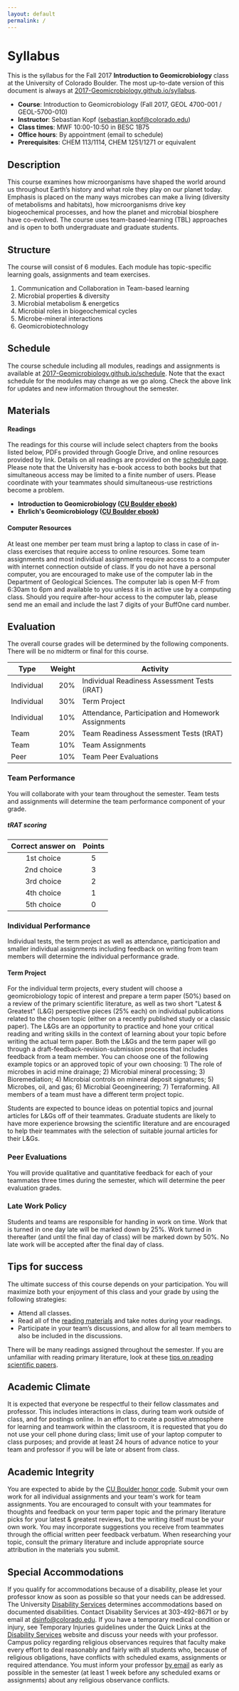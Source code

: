 ```yaml
---
layout: default
permalink: /
---
```


# Syllabus

This is the syllabus for the Fall 2017 **Introduction to Geomicrobiology** class at the University of Colorado Boulder. The most up-to-date version of this document is always at [2017-Geomicrobiology.github.io/syllabus](https://2017-Geomicrobiology.github.io/syllabus).

- **Course**: Introduction to Geomicrobiology (Fall 2017, GEOL 4700-001 / GEOL-5700-010)
- **Instructor**: Sebastian Kopf ([sebastian.kopf@colorado.edu](mailto:sebastian.kopf@colorado.edu))
- **Class times**: MWF 10:00-10:50 in BESC 1B75
- **Office hours**: By appointment (email to schedule)
- **Prerequisites**: CHEM 113/1114, CHEM 1251/1271 or equivalent

## Description

This course examines how microorganisms have shaped the world around us throughout Earth’s history and what role they play on our planet today. Emphasis is placed on the many ways microbes can make a living (diversity of metabolisms and habitats), how microorganisms drive key biogeochemical processes, and how the planet and microbial biosphere have co-evolved. The course uses team-based-learning (TBL) approaches and is open to both undergraduate and graduate students.

## Structure

The course will consist of 6 modules. Each module has topic-specific learning goals, assignments and team exercises.

1. Communication and Collaboration in Team-based learning
2. Microbial properties & diversity
3. Microbial metabolism & energetics
4. Microbial roles in biogeochemical cycles
5. Microbe-mineral interactions
6. Geomicrobiotechnology


## Schedule

The course schedule including all modules, readings and assignments is available at [2017-Geomicrobiology.github.io/schedule](https://2017-Geomicrobiology.github.io/schedule). Note that the exact schedule for the modules may change as we go along. Check the above link for updates and new information throughout the semester.

## Materials

#### Readings

The readings for this course will include select chapters from the books listed below, PDFs provided through Google Drive, and online resources provided by link. Details on all readings are provided on the [schedule page](https://2017-Geomicrobiology.github.io/schedule/#readings). Please note that the University has e-book access to both books but that simultaneous access may be limited to a finite number of users. Please coordinate with your teammates should simultaneous-use restrictions become a problem.

- **Introduction to Geomicrobiology ([CU Boulder ebook](http://search.ebscohost.com.colorado.idm.oclc.org/login.aspx?direct=true&db=nlebk&AN=274665&site=ehost-live&scope=site))**
- **Ehrlich's Geomicrobiology ([CU Boulder ebook](...))**

#### Computer Resources

At least one member per team must bring a laptop to class in case of in-class exercises that require access to online resources. Some team assignments and most individual assignments require access to a computer with internet connection outside of class. If you do not have a personal computer, you are encouraged to make use of the computer lab in the Department of Geological Sciences. The computer lab is open M-F from 6:30am to 6pm and available to you unless it is in active use by a computing class. Should you require after-hour access to the computer lab, please send me an email and include the last 7 digits of your BuffOne card number.

## Evaluation

The overall course grades will be determined by the following components. There will be no midterm or final for this course.

| Type       | Weight | Activity                                           |
|------------|-------:|----------------------------------------------------|
| Individual |    20% | Individual Readiness Assessment Tests (iRAT)       |
| Individual |    30% | Term Project                                       |
| Individual |    10% | Attendance, Participation and Homework Assignments |
| Team       |    20% | Team Readiness Assessment Tests (tRAT)             |
| Team       |    10% | Team Assignments                                   |
| Peer       |    10% | Team Peer Evaluations                              |

### Team Performance
You will collaborate with your team throughout the semester. Team tests and assignments will determine the team performance component of your grade.

##### tRAT scoring

Correct answer on | Points
:----------------:|:-----:
   1st choice     |   5
   2nd choice     |   3
   3rd choice     |   2
   4th choice     |   1
   5th choice     |   0

### Individual Performance

Individual tests, the term project as well as attendance, participation and smaller individual assignments including feedback on writing from team members will determine the individual performance grade.

#### Term Project
For the individual term projects, every student will choose a geomicrobiology topic of interest and prepare a term paper (50%) based on a review of the primary scientific literature, as well as two short "Latest & Greatest" (L&G) perspective pieces (25% each) on individual publications related to the chosen topic (either on a recently published study or a classic paper). The L&Gs are an opportunity to practice and hone your critical reading and writing skills in the context of learning about your topic before writing the actual term paper. Both the L&Gs and the term paper will go through a draft-feedback-revision-submission process that includes feedback from a team member. You can choose one of the following example topics or an approved topic of your own choosing: 1) The role of microbes in acid mine drainage; 2) Microbial mineral processing; 3) Bioremediation; 4) Microbial controls on mineral deposit signatures; 5) Microbes, oil, and gas; 6) Microbial Geoengineering; 7) Terraforming. All members of a team must have a different term project topic.

Students are expected to bounce ideas on potential topics and journal articles for L&Gs off of their teammates. Graduate students are likely to have more experience browsing the scientific literature and are encouraged to help their teammates with the selection of suitable journal articles for their L&Gs.

### Peer Evaluations

You will provide qualitative and quantitative feedback for each of your teammates three times during the semester, which will determine the peer evaluation grades.

### Late Work Policy

Students and teams are responsible for handing in work on time. Work that is turned in one day late will be marked down by 25%.  Work turned in thereafter (and until the final day of class) will be marked down by 50%. No late work will be accepted after the final day of class.

## Tips for success

The ultimate success of this course depends on your participation. You will maximize both your enjoyment of this class and your grade by using the following strategies:
 - Attend all classes.
 - Read all of the [reading materials](https://2017-Geomicrobiology.github.io/schedule#readings) and take notes during your readings.
 - Participate in your team’s discussions, and allow for all team members to also be included in the discussions.

There will be many readings assigned throughout the semester. If you are unfamiliar with reading primary literature, look at these [tips on reading scientific papers](http://www.sciencemag.org/careers/2016/03/how-seriously-read-scientific-paper).

## Academic Climate

It is expected that everyone be respectful to their fellow classmates and professor. This includes interactions in class, during team work outside of class, and for postings online. In an effort to create a positive atmosphere for learning and teamwork within the classroom, it is requested that you do not use your cell phone during class; limit use of your laptop computer to class purposes; and provide at least 24 hours of advance notice to your team and professor if you will be late or absent from class.

## Academic Integrity

You are expected to abide by the [CU Boulder honor code](http://honorcode.colorado.edu). Submit your own work for all individual assignments and your team's work for team assignments. You are encouraged to consult with your teammates for thoughts and feedback on your term paper topic and the primary literature picks for your latest & greatest reviews, but the writing itself must be your own work. You may incorporate suggestions you receive from teammates through the official written peer feedback verbatum. When researching your topic, consult the primary literature and include appropriate source attribution in the materials you submit.

## Special Accommodations

If you qualify for accommodations because of a disability, please let your professor know as soon as possible so that your needs can be addressed. The University [Disability Services](http://www.colorado.edu/disabilityservices/) determines accommodations based on documented disabilities. Contact Disability Services at 303-492-8671 or by email at [dsinfo@colorado.edu](mailto:dsinfo@colorado.edu). If you have a temporary medical condition or injury, see Temporary Injuries guidelines under the Quick Links at the [Disability Services](http://www.colorado.edu/disabilityservices/) website and discuss your needs with your professor. Campus policy regarding religious observances requires that faculty make every effort to deal reasonably and fairly with all students who, because of religious obligations, have conflicts with scheduled exams, assignments or required attendance. You must inform your professor [by email](mailto:sebastian.kopf@colorado.edu) as early as possible in the semester (at least 1 week before any scheduled exams or assignments) about any religious observance conflicts.
